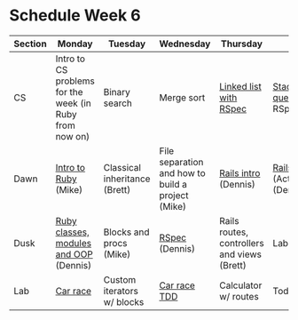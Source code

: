 # Schedule Week 6

| Section | Monday | Tuesday | Wednesday | Thursday | Friday |
|------|------|-------|--------|---------|-------|
| CS | Intro to CS problems for the week (in Ruby from now on) | Binary search | Merge sort | [Linked list with RSpec](https://github.com/sf-wdi-17/singly_linked_list) | [Stack](https://github.com/sf-wdi-17/stack) and [queue](https://github.com/sf-wdi-17/queue) with RSpec |
| Dawn | [Intro to Ruby](https://github.com/sf-wdi-17/notes/tree/master/lectures/week-06/_1_monday/dawn) (Mike) | Classical inheritance (Brett) | File separation and how to build a project (Mike) | [Rails intro](../lectures/week-06/_4_thursday/dawn/README.md) (Dennis) | [Rails models](../lectures/week-06/_5_friday/dawn/README.md) (ActiveRecord) (Dennis) |
| Dusk | [Ruby classes, modules and OOP](../lectures/week-06/_1_monday/dusk/README.md) (Dennis) | Blocks and procs (Mike) | [RSpec](../lectures/week-06/_3_wednesday/dusk/README.md) (Dennis) | Rails routes, controllers and views (Brett) | Lab start |
| Lab | [Car race](https://github.com/sf-wdi-17/car_race) | Custom iterators w/ blocks | [Car race TDD](https://github.com/sf-wdi-17/car_race) | Calculator w/ routes | Todo list |
